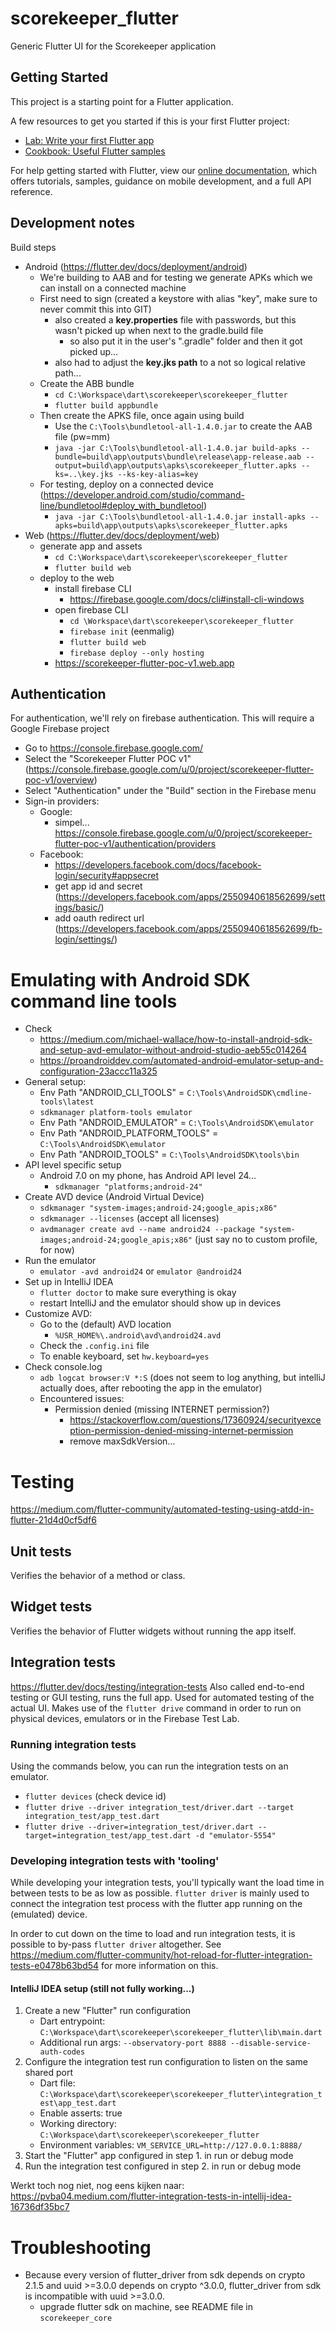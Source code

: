 # scorekeeper_flutter

Generic Flutter UI for the Scorekeeper application

## Getting Started

This project is a starting point for a Flutter application.

A few resources to get you started if this is your first Flutter project:

- [Lab: Write your first Flutter app](https://flutter.dev/docs/get-started/codelab)
- [Cookbook: Useful Flutter samples](https://flutter.dev/docs/cookbook)

For help getting started with Flutter, view our
[online documentation](https://flutter.dev/docs), which offers tutorials,
samples, guidance on mobile development, and a full API reference.


## Development notes
Build steps
 - Android (https://flutter.dev/docs/deployment/android)
   - We're building to AAB and for testing we generate APKs which we can install on a connected machine
   - First need to sign (created a keystore with alias "key", make sure to never commit this into GIT)
      - also created a **key.properties** file with passwords, but this wasn't picked up when next to the gradle.build file
         - so also put it in the user's ".gradle" folder and then it got picked up...
      - also had to adjust the **key.jks path** to a not so logical relative path...
   - Create the ABB bundle
      - `cd C:\Workspace\dart\scorekeeper\scorekeeper_flutter`
      - `flutter build appbundle`
   - Then create the APKS file, once again using build
      - Use the `C:\Tools\bundletool-all-1.4.0.jar` to create the AAB file (pw=mm)
      - `java -jar C:\Tools\bundletool-all-1.4.0.jar build-apks --bundle=build\app\outputs\bundle\release\app-release.aab --output=build\app\outputs\apks\scorekeeper_flutter.apks --ks=..\key.jks --ks-key-alias=key`
   - For testing, deploy on a connected device (https://developer.android.com/studio/command-line/bundletool#deploy_with_bundletool)
      - `java -jar C:\Tools\bundletool-all-1.4.0.jar install-apks --apks=build\app\outputs\apks\scorekeeper_flutter.apks`
 - Web (https://flutter.dev/docs/deployment/web)
   - generate app and assets
      - `cd C:\Workspace\dart\scorekeeper\scorekeeper_flutter`
      - `flutter build web`
   - deploy to the web
      - install firebase CLI
        - https://firebase.google.com/docs/cli#install-cli-windows
      - open firebase CLI
        - `cd \Workspace\dart\scorekeeper\scorekeeper_flutter`
        - `firebase init` (eenmalig)
        - `flutter build web`
        - `firebase deploy --only hosting`
      - https://scorekeeper-flutter-poc-v1.web.app


## Authentication
For authentication, we'll rely on firebase authentication.
This will require a Google Firebase project
 - Go to https://console.firebase.google.com/
 - Select the "Scorekeeper Flutter POC v1" (https://console.firebase.google.com/u/0/project/scorekeeper-flutter-poc-v1/overview)
 - Select "Authentication" under the "Build" section in the Firebase menu
 - Sign-in providers:
    - Google:
        - simpel... https://console.firebase.google.com/u/0/project/scorekeeper-flutter-poc-v1/authentication/providers
    - Facebook:
        - https://developers.facebook.com/docs/facebook-login/security#appsecret
        - get app id and secret (https://developers.facebook.com/apps/2550940618562699/settings/basic/)
        - add oauth redirect url (https://developers.facebook.com/apps/2550940618562699/fb-login/settings/)
    

# Emulating with Android SDK command line tools
 - Check 
    - https://medium.com/michael-wallace/how-to-install-android-sdk-and-setup-avd-emulator-without-android-studio-aeb55c014264
    - https://proandroiddev.com/automated-android-emulator-setup-and-configuration-23accc11a325
 - General setup:
    - Env Path "ANDROID_CLI_TOOLS" = `C:\Tools\AndroidSDK\cmdline-tools\latest`
    - `sdkmanager platform-tools emulator`
    - Env Path "ANDROID_EMULATOR" = `C:\Tools\AndroidSDK\emulator`
    - Env Path "ANDROID_PLATFORM_TOOLS" = `C:\Tools\AndroidSDK\emulator`
    - Env Path "ANDROID_TOOLS" = `C:\Tools\AndroidSDK\tools\bin`
 - API level specific setup
    - Android 7.0 on my phone, has Android API level 24...
        - `sdkmanager "platforms;android-24"`
 - Create AVD device (Android Virtual Device)
    - `sdkmanager "system-images;android-24;google_apis;x86"`
    - `sdkmanager --licenses` (accept all licenses)
    - `avdmanager create avd --name android24 --package "system-images;android-24;google_apis;x86"` (just say no to custom profile, for now)
 - Run the emulator
    - `emulator -avd android24` or `emulator @android24`
 - Set up in IntelliJ IDEA
    - `flutter doctor` to make sure everything is okay
    - restart IntelliJ and the emulator should show up in devices
 - Customize AVD:
    - Go to the (default) AVD location
        - `%USR_HOME%\.android\avd\android24.avd`
    - Check the `.config.ini` file
    - To enable keyboard, set `hw.keyboard=yes`
 - Check console.log 
    - `adb logcat browser:V *:S` (does not seem to log anything, but intelliJ actually does, after rebooting the app in the emulator)
    - Encountered issues:
        - Permission denied (missing INTERNET permission?)
            - https://stackoverflow.com/questions/17360924/securityexception-permission-denied-missing-internet-permission
            - remove maxSdkVersion...



# Testing
https://medium.com/flutter-community/automated-testing-using-atdd-in-flutter-21d4d0cf5df6

## Unit tests
Verifies the behavior of a method or class.

## Widget tests
Verifies the behavior of Flutter widgets without running the app itself.

## Integration tests
https://flutter.dev/docs/testing/integration-tests
Also called end-to-end testing or GUI testing, runs the full app.
Used for automated testing of the actual UI.
Makes use of the `flutter drive` command in order to run on physical devices, emulators or in the Firebase Test Lab.

### Running integration tests
Using the commands below, you can run the integration tests on an emulator.

 - `flutter devices` (check device id)
 - `flutter drive --driver integration_test/driver.dart --target integration_test/app_test.dart`
 - `flutter drive --driver=integration_test/driver.dart --target=integration_test/app_test.dart -d "emulator-5554"`


### Developing integration tests with 'tooling'
While developing your integration tests, you'll typically want the load time in between tests to be as low as possible.
`flutter driver` is mainly used to connect the integration test process with the flutter app running on the (emulated) device.

In order to cut down on the time to load and run integration tests, it is possible to by-pass `flutter driver` altogether.
See https://medium.com/flutter-community/hot-reload-for-flutter-integration-tests-e0478b63bd54 for more information on this.

#### IntelliJ IDEA setup (still not fully working...)
 1. Create a new "Flutter" run configuration 
    - Dart entrypoint: `C:\Workspace\dart\scorekeeper\scorekeeper_flutter\lib\main.dart`
    - Additional run args: `--observatory-port 8888 --disable-service-auth-codes`
 2. Configure the integration test run configuration to listen on the same shared port
    - Dart file: `C:\Workspace\dart\scorekeeper\scorekeeper_flutter\integration_test\app_test.dart`
    - Enable asserts: true
    - Working directory: `C:\Workspace\dart\scorekeeper\scorekeeper_flutter`
    - Environment variables: `VM_SERVICE_URL=http://127.0.0.1:8888/`
 3. Start the "Flutter" app configured in step 1. in run or debug mode
 4. Run the integration test configured in step 2. in run or debug mode

Werkt toch nog niet, nog eens kijken naar:
https://pvba04.medium.com/flutter-integration-tests-in-intellij-idea-16736df35bc7


# Troubleshooting
 - Because every version of flutter_driver from sdk depends on crypto 2.1.5 and uuid >=3.0.0 depends on crypto ^3.0.0, flutter_driver from sdk is incompatible with uuid >=3.0.0.
    - upgrade flutter sdk on machine, see README file in `scorekeeper_core`
